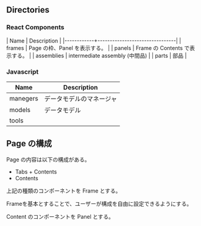 ## Directories

### React Components

| Name       | Description                    |
|------------+--------------------------------|
| frames     | Page の枠、Panel を表示する。  |
| panels     | Frame の Contents で表示する。 |
| assemblies | intermediate assembly (中間品) |
| parts      | 部品                           |

### Javascript

| Name     | Description              |
|----------|--------------------------|
| manegers | データモデルのマネージャ |
| models   | データモデル             |
| tools    |                          |

## Page の構成

Page の内容は以下の構成がある。

- Tabs + Contents
- Contents

上記の種類のコンポーネントを Frame とする。

Frameを基本とすることで、ユーザーが構成を自由に設定できるようにする。

Content のコンポーネントを Panel とする。
